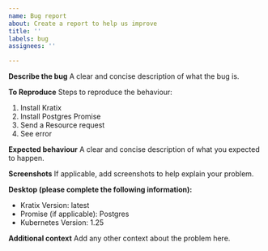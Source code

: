 ```yaml
---
name: Bug report
about: Create a report to help us improve
title: ''
labels: bug
assignees: ''

---
```


**Describe the bug**
A clear and concise description of what the bug is.

**To Reproduce**
Steps to reproduce the behaviour:
1. Install Kratix
2. Install Postgres Promise
3. Send a Resource request
4. See error

**Expected behaviour**
A clear and concise description of what you expected to happen.

**Screenshots**
If applicable, add screenshots to help explain your problem.

**Desktop (please complete the following information):**
 - Kratix Version: latest
 - Promise (if applicable): Postgres
 - Kubernetes Version: 1.25

**Additional context**
Add any other context about the problem here.
